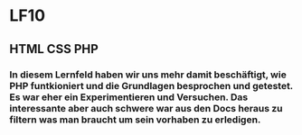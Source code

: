 # LF10

## HTML CSS PHP

### In diesem Lernfeld haben wir uns mehr damit beschäftigt, wie PHP funtkioniert und die Grundlagen besprochen und getestet. Es war eher ein Experimentieren und Versuchen. Das interessante aber auch schwere war aus den <b>Docs</b> heraus zu filtern was man braucht um sein vorhaben zu erledigen.


